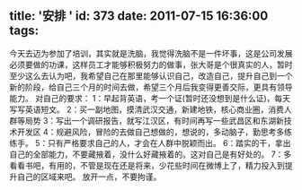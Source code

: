 title: '安排 '
id: 373
date: 2011-07-15 16:36:00
tags:
---

今天去迈为参加了培训，其实就是洗脑，我觉得洗脑不是一件坏事，这是公司发展必须要做的功课，这样员工才能够积极努力的做事，张大哥是个很真实的人，暂时至少这么去认为吧，我希望自己在那里能够认识自己，改造自己，提升自己到一个新的阶段，给自己三个月的时间去做，希望三个月后我变得更善交际，更具有领导能力。
  对自己的要求：
1：早起背英语，考一个证(暂时还没想到是什么证)，每天写写英语短文。
2：买一副地图，摸清武汉交通，新建地铁，核心商业圈，消费人群等局势
3：写出一个调研报告，就写江汉区，有时间再写一些武昌区和东湖新技术开发区
4：规避风险，冒险的去做自己想做的，想说的，多动脑子，勤思考多练练手。
5：只有严格要求自己的人，才会在人群中脱颖而出。
6：踏实的干，拿出自己的全部能力，不要藏掖着，没什么好藏掖着的。这对自己是有好处的。
7：多看看书吧，有用的，不管是现在还是将来，少花些时间在微博上了，精力投入到提升自己的区域来吧。
放开一点，不要拘谨。